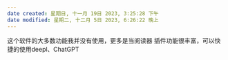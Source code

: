 ```yaml
---
date created: 星期日, 十一月 19日 2023, 3:25:28 下午
date modified: 星期二, 十二月 5日 2023, 6:26:22 晚上
---
```

这个软件的大多数功能我并没有使用，更多是当阅读器
插件功能很丰富，可以快捷的使用deepl、ChatGPT
